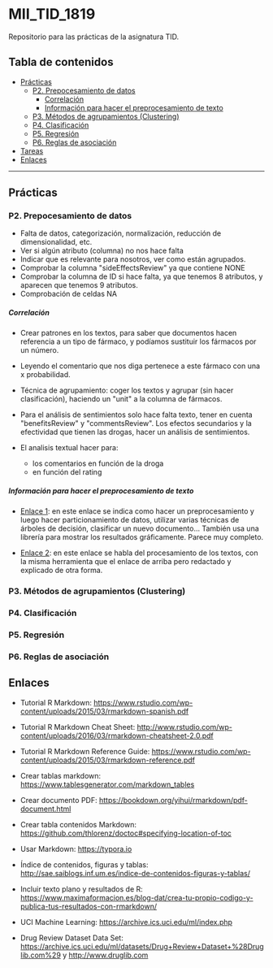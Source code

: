 # MII_TID_1819

Repositorio para las prácticas de la asignatura TID.

## Tabla de contenidos

<!-- START doctoc generated TOC please keep comment here to allow auto update -->
<!-- DON'T EDIT THIS SECTION, INSTEAD RE-RUN doctoc TO UPDATE -->

- [Prácticas](#pr%C3%A1cticas)
  - [P2. Prepocesamiento de datos](#p2-prepocesamiento-de-datos)
      - [Correlación](#correlaci%C3%B3n)
      - [Información para hacer el preprocesamiento de texto](#información-para-hacer-el-preprocesamiento-de-texto)
  - [P3. Métodos de agrupamientos (Clustering)](#p3-m%C3%A9todos-de-agrupamientos-clustering)
  - [P4. Clasificación](#p4-clasificaci%C3%B3n)
  - [P5. Regresión](#p5-regresi%C3%B3n)
  - [P6. Reglas de asociación](#p6-reglas-de-asociaci%C3%B3n)
- [Tareas](https://github.com/Gecofer/MII_TID_1819/issues)
- [Enlaces](#enlaces)

<!-- END doctoc generated TOC please keep comment here to allow auto update -->

---

## Prácticas

### P2. Prepocesamiento de datos

- Falta de datos, categorización, normalización, reducción de dimensionalidad, etc.
- Ver si algún atributo (columna) no nos hace falta
- Indicar que es relevante para nosotros, ver como están agrupados.
- Comprobar la columna "sideEffectsReview" ya que contiene NONE
- Comprobar la columna de ID si hace falta, ya que tenemos 8 atributos, y aparecen que tenemos 9 atributos.
- Comprobación de celdas NA

##### Correlación

- Crear patrones en los textos, para saber que documentos hacen referencia a un tipo de fármaco, y podíamos sustituir los fármacos por un número.
- Leyendo el comentario que nos diga pertenece a este fármaco con una x probabilidad.
- Técnica de agrupamiento: coger los textos y agrupar (sin hacer clasificación), haciendo un "unit" a la columna de fármacos.

- Para el análisis de sentimientos solo hace falta texto, tener en cuenta "benefitsReview" y "commentsReview". Los efectos secundarios y la efectividad que tienen las drogas, hacer un análisis de sentimientos.

- El analisis textual hacer para:
  - los comentarios en función de la droga
  - en función del rating

##### Información para hacer el preprocesamiento de texto

* [Enlace 1](http://eio.usc.es/pub/mte/descargas/ProyectosFinMaster/Proyecto_1475.pdf): en este enlace se indica como hacer un
  preprocesamiento y luego hacer particionamiento de datos, utilizar varias técnicas de árboles de decisión, clasificar un nuevo documento...
  También usa una librería para mostrar los resultados gráficamente. Parece muy completo.

* [Enlace 2](https://analytics4all.org/2016/12/22/r-text-mining-pre-processing/): en este enlace se habla del procesamiento de los textos,
  con la misma herramienta que el enlace de arriba pero redactado y explicado de otra forma.


### P3. Métodos de agrupamientos (Clustering)

### P4. Clasificación

### P5. Regresión

### P6. Reglas de asociación


## Enlaces

- Tutorial R Markdown: https://www.rstudio.com/wp-content/uploads/2015/03/rmarkdown-spanish.pdf
- Tutorial R Markdown Cheat Sheet: http://www.rstudio.com/wp-content/uploads/2016/03/rmarkdown-cheatsheet-2.0.pdf
- Tutorial R Markdown Reference Guide: https://www.rstudio.com/wp-content/uploads/2015/03/rmarkdown-reference.pdf
- Crear tablas markdown: https://www.tablesgenerator.com/markdown_tables
- Crear documento PDF: https://bookdown.org/yihui/rmarkdown/pdf-document.html
- Crear tabla contenidos Markdown: https://github.com/thlorenz/doctoc#specifying-location-of-toc
- Usar Markdown: https://typora.io
- Índice de contenidos, figuras y tablas: http://sae.saiblogs.inf.um.es/indice-de-contenidos-figuras-y-tablas/
- Incluir texto plano y resultados de R: https://www.maximaformacion.es/blog-dat/crea-tu-propio-codigo-y-publica-tus-resultados-con-rmarkdown/

- UCI Machine Learning: https://archive.ics.uci.edu/ml/index.php
- Drug Review Dataset Data Set: https://archive.ics.uci.edu/ml/datasets/Drug+Review+Dataset+%28Druglib.com%29 y http://www.druglib.com
